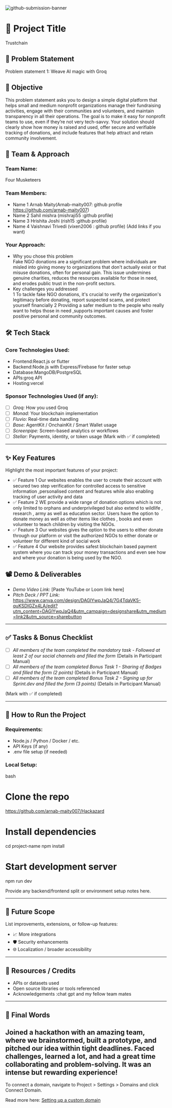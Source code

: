 ![github-submission-banner](https://github.com/user-attachments/assets/a1493b84-e4e2-456e-a791-ce35ee2bcf2f)

# 🚀 Project Title

Trustchain

## 📌 Problem Statement

Problem statement 1: Weave AI magic with Groq

## 🎯 Objective
This problem statement asks you to design a simple digital platform that helps small and medium nonprofit organizations manage their fundraising activities, engage with their communities and volunteers, and maintain transparency in all their operations. The goal is to make it easy for nonprofit teams to use, even if they’re not very tech-savvy. Your solution should clearly show how money is raised and used, offer secure and verifiable tracking of donations, and include features that help attract and retain community involvement.

## 🧠 Team & Approach

### Team Name:  
Four Musketeers
### Team Members:  
- Name 1 Arnab Maity(Arnab-maity007: github profile https://github.com/arnab-maity007)
- Name 2 Sahil mishra (mishraji55 :github profile)
- Name 3 Hrishita Joshi (rish15 :github profile)
- Name 4 Vaishnavi Trivedi (vixen2006 : github profile)
(Add links if you want)

### Your Approach:  
- Why you chose this problem  
Fake NGO donations are a significant problem where individuals are misled into giving money to organizations that don't actually exist or that misuse donations, often for personal gain. This issue undermines genuine charities, reduces the resources available for those in need, and erodes public trust in the non-profit sectors.
- Key challenges you addressed  
1 To tackle fake NGO donations, it's crucial to verify the organization's legitimacy before donating, report suspected scams, and protect yourself financially
2 Providing a safer medium to the people who really want to helps those in need ,supports important causes and foster positive personal and community outcomes.

## 🛠 Tech Stack

### Core Technologies Used:
- Frontend:React.js or flutter
- Backend:Node.js with Express/Firebase for faster setup
- Database:MangoDB/PostgreSQL
- APIs:groq API
- Hosting:vercel

### Sponsor Technologies Used (if any):
- [ ] *Groq:* How you used Groq  
- [ ] *Monad:* Your blockchain implementation  
- [ ] *Fluvio:* Real-time data handling  
- [ ] *Base:* AgentKit / OnchainKit / Smart Wallet usage  
- [ ] *Screenpipe:* Screen-based analytics or workflows  
- [ ] *Stellar:* Payments, identity, or token usage
(Mark with ✅ if completed)
---

## ✨ Key Features

Highlight the most important features of your project:

- ✅ Feature 1  Our websites enables the user to create their account with secured two step verification for controlled access to sensitive information ,personalised content and features while also enabling tracking of user activity and data
- ✅ Feature 2  WE provide a wide range of donation options which is not only limited to orphans and underprivileged but also extend to wildlife , research , army as well as education sector. Users have the option to donate money as well as other items like clothes , books and even volunteer to teach children by visiting the NGOs.
- ✅ Feature 3  Our websites gives the option to the users to either donate through our platform or visit the authorized NGOs to either donate or volunteer for different kind of social work
- ✅ Feature 4  Our website provides safest blockchain based payment system where you can track your money transactions and even see how and where your donation is being used by the NGO.


## 📽 Demo & Deliverables

- *Demo Video Link:* [Paste YouTube or Loom link here]  
- *Pitch Deck / PPT Link:* https://www.canva.com/design/DAGlYwpJaQ4/7G4TdaVK5-quKSDIGZx4LA/edit?utm_content=DAGlYwpJaQ4&utm_campaign=designshare&utm_medium=link2&utm_source=sharebutton

---

## ✅ Tasks & Bonus Checklist

- [ ] *All members of the team completed the mandatory task - Followed at least 2 of our social channels and filled the form* (Details in Participant Manual)  
- [ ] *All members of the team completed Bonus Task 1 - Sharing of Badges and filled the form (2 points)*  (Details in Participant Manual)
- [ ] *All members of the team completed Bonus Task 2 - Signing up for Sprint.dev and filled the form (3 points)*  (Details in Participant Manual)

(Mark with ✅ if completed)

---

## 🧪 How to Run the Project

### Requirements:
- Node.js / Python / Docker / etc.
- API Keys (if any)
- .env file setup (if needed)

### Local Setup:
bash
# Clone the repo
https://github.com/arnab-maity007/Hackazard
# Install dependencies
cd project-name
npm install

# Start development server
npm run dev


Provide any backend/frontend split or environment setup notes here.

---

## 🧬 Future Scope

List improvements, extensions, or follow-up features:

- 📈 More integrations  
- 🛡 Security enhancements  
- 🌐 Localization / broader accessibility  

---

## 📎 Resources / Credits

- APIs or datasets used  
- Open source libraries or tools referenced  
- Acknowledgements  :chat gpt and my fellow team mates

---

## 🏁 Final Words

Joined a hackathon with an amazing team, where we brainstormed, built a prototype, and pitched our idea within tight deadlines. Faced challenges, learned a lot, and had a great time collaborating and problem-solving. It was an intense but rewarding experience!
---

To connect a domain, navigate to Project > Settings > Domains and click Connect Domain.

Read more here: [Setting up a custom domain](https://docs.lovable.dev/tips-tricks/custom-domain#step-by-step-guide)
